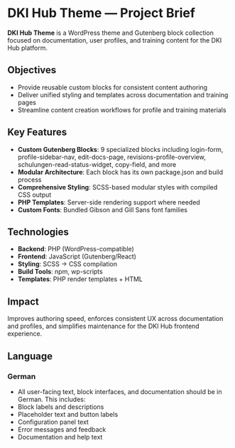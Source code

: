 # DKI Hub Theme — Project Brief

**DKI Hub Theme** is a WordPress theme and Gutenberg block collection focused on documentation, user profiles, and training content for the DKI Hub platform.

## Objectives

- Provide reusable custom blocks for consistent content authoring
- Deliver unified styling and templates across documentation and training pages
- Streamline content creation workflows for profile and training materials

## Key Features

- **Custom Gutenberg Blocks**: 9 specialized blocks including login-form, profile-sidebar-nav, edit-docs-page, revisions-profile-overview, schulungen-read-status-widget, copy-field, and more
- **Modular Architecture**: Each block has its own package.json and build process
- **Comprehensive Styling**: SCSS-based modular styles with compiled CSS output
- **PHP Templates**: Server-side rendering support where needed
- **Custom Fonts**: Bundled Gibson and Gill Sans font families

## Technologies

- **Backend**: PHP (WordPress-compatible)
- **Frontend**: JavaScript (Gutenberg/React)
- **Styling**: SCSS → CSS compilation
- **Build Tools**: npm, wp-scripts
- **Templates**: PHP render templates + HTML

## Impact

Improves authoring speed, enforces consistent UX across documentation and profiles, and simplifies maintenance for the DKI Hub frontend experience.

## Language

### German

- All user-facing text, block interfaces, and documentation should be in German. This includes:
- Block labels and descriptions
- Placeholder text and button labels
- Configuration panel text
- Error messages and feedback
- Documentation and help text

